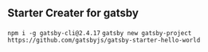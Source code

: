 ## Starter Creater for gatsby

`npm i -g gatsby-cli@2.4.17`
`gatsby new gatsby-project https://github.com/gatsbyjs/gatsby-starter-hello-world`